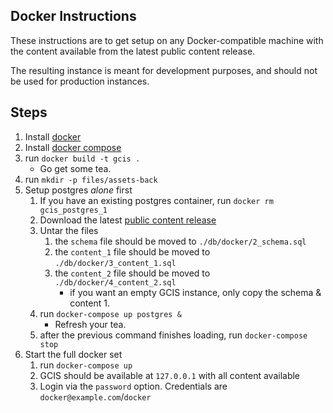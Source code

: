 ## Docker Instructions

These instructions are to get setup on any Docker-compatible machine with
the content available from the latest public content release.

The resulting instance is meant for development purposes, and should not be
used for production instances.

## Steps

  1. Install [docker](https://www.docker.com/)
  1. Install [docker compose](https://docs.docker.com/compose/install/)
  1. run `docker build -t gcis .` 
     - Go get some tea.
  1. run `mkdir -p files/assets-back`
  1. Setup postgres *alone* first
     1. If you have an existing postgres container, run `docker rm gcis_postgres_1`
     1. Download the latest [public content release](https://github.com/USGCRP/gcis/releases)
     1. Untar the files
        1. the `schema` file should be moved to `./db/docker/2_schema.sql`
        1. the `content_1` file should be moved to `./db/docker/3_content_1.sql`
        1. the `content_2` file should be moved to `./db/docker/4_content_2.sql`
           - if you want an empty GCIS instance, only copy the schema & content 1.
     1. run `docker-compose up postgres &` 
        - Refresh your tea.
     1. after the previous command finishes loading, run `docker-compose stop`
  1. Start the full docker set
     1. run `docker-compose up`
     1. GCIS should be available at `127.0.0.1` with all content available
     1. Login via the `password` option. Credentials are `docker@example.com`/`docker`
